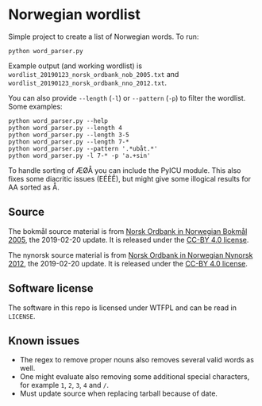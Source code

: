 # Norwegian wordlist

Simple project to create a list of Norwegian words. To run:

    python word_parser.py

Example output (and working wordlist) is `wordlist_20190123_norsk_ordbank_nob_2005.txt` and `wordlist_20190123_norsk_ordbank_nno_2012.txt`.

You can also provide `--length` (`-l`) or `--pattern` (`-p`) to filter the wordlist. Some examples:

    python word_parser.py --help
    python word_parser.py --length 4
    python word_parser.py --length 3-5
    python word_parser.py --length 7-*
    python word_parser.py --pattern '.*ubåt.*'
    python word_parser.py -l 7-* -p 'a.+sin'

To handle sorting of ÆØÅ you can include the PyICU module. This also fixes some diacritic issues (EÉÈÊ), but might give some illogical results for AA sorted as Å.

## Source

The bokmål source material is from [Norsk Ordbank in Norwegian Bokmål 2005](https://www.nb.no/sprakbanken/show?serial=oai%3Anb.no%3Asbr-5&lang=en), the 2019-02-20 update. It is released under the [CC-BY 4.0 license](https://creativecommons.org/licenses/by/4.0/).

The nynorsk source material is from [Norsk Ordbank in Norwegian Nynorsk 2012](https://www.nb.no/sprakbanken/show?serial=oai%3Anb.no%3Asbr-41&lang=en), the 2019-02-20 update. It is released under the [CC-BY 4.0 license](https://creativecommons.org/licenses/by/4.0/).

## Software license

The software in this repo is licensed under WTFPL and can be read in `LICENSE`.

## Known issues

* The regex to remove proper nouns also removes several valid words as well.
* One might evaluate also removing some additional special characters, for example `1`, `2`, `3`, `4` and `/`.
* Must update source when replacing tarball because of date.
